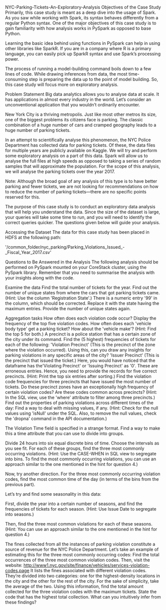 NYC-Parking-Tickets-An-Exploratory-Analysis
Objectives of the Case Study
Primarily, this case study is meant as a deep dive into the usage of Spark. As you saw while working with Spark, its syntax behaves differently from a regular Python syntax. One of the major objectives of this case study is to gain familiarity with how analysis works in PySpark as opposed to base Python.

Learning the basic idea behind using functions in PySpark can help in using other libraries like SparkR. If you are in a company where R is a primary language, you can easily pick up SparkR syntax and use Spark’s processing power.

The process of running a model-building command boils down to a few lines of code. While drawing inferences from data, the most time-consuming step is preparing the data up to the point of model building. So, this case study will focus more on exploratory analysis.

Problem Statement
Big data analytics allows you to analyse data at scale. It has applications in almost every industry in the world. Let’s consider an unconventional application that you wouldn’t ordinarily encounter.

New York City is a thriving metropolis. Just like most other metros its size, one of the biggest problems its citizens face is parking. The classic combination of a huge number of cars and cramped geography leads to a huge number of parking tickets.

In an attempt to scientifically analyse this phenomenon, the NYC Police Department has collected data for parking tickets. Of these, the data files for multiple years are publicly available on Kaggle. We will try and perform some exploratory analysis on a part of this data. Spark will allow us to analyse the full files at high speeds as opposed to taking a series of random samples that will approximate the population. For the scope of this analysis, we will analyse the parking tickets over the year 2017.

Note: Although the broad goal of any analysis of this type is to have better parking and fewer tickets, we are not looking for recommendations on how to reduce the number of parking tickets—there are no specific points reserved for this.

The purpose of this case study is to conduct an exploratory data analysis that will help you understand the data. Since the size of the dataset is large, your queries will take some time to run, and you will need to identify the correct queries quicker. The questions given below will guide your analysis.

Accessing the Dataset
The data for this case study has been placed in HDFS at the following path:

'/common_folder/nyc_parking/Parking_Violations_Issued_-_Fiscal_Year_2017.csv'

Questions to Be Answered in the Analysis The following analysis should be performed on PySpark mounted on your CoreStack cluster, using the PySpark library. Remember that you need to summarise the analysis with your insights along with the code.

Examine the data
Find the total number of tickets for the year. Find out the number of unique states from where the cars that got parking tickets came. (Hint: Use the column 'Registration State'.) There is a numeric entry '99' in the column, which should be corrected. Replace it with the state having the maximum entries. Provide the number of unique states again.

Aggregation tasks
How often does each violation code occur? Display the frequency of the top five violation codes. How often does each 'vehicle body type' get a parking ticket? How about the 'vehicle make'? (Hint: Find the top 5 for both.) A precinct is a police station that has a certain zone of the city under its command. Find the (5 highest) frequencies of tickets for each of the following: 'Violation Precinct' (This is the precinct of the zone where the violation occurred). Using this, can you draw any insights for parking violations in any specific areas of the city? 'Issuer Precinct' (This is the precinct that issued the ticket.) Here, you would have noticed that the dataframe has the'Violating Precinct' or 'Issuing Precinct' as '0'. These are erroneous entries. Hence, you need to provide the records for five correct precincts. (Hint: Print the top six entries after sorting.) Find the violation code frequencies for three precincts that have issued the most number of tickets. Do these precinct zones have an exceptionally high frequency of certain violation codes? Are these codes common across precincts? (Hint: In the SQL view, use the 'where' attribute to filter among three precincts.) Find out the properties of parking violations across different times of the day: Find a way to deal with missing values, if any. (Hint: Check for the null values using 'isNull' under the SQL. Also, to remove the null values, check the 'dropna' command in the API documentation.)

The Violation Time field is specified in a strange format. Find a way to make this a time attribute that you can use to divide into groups.

Divide 24 hours into six equal discrete bins of time. Choose the intervals as you see fit. For each of these groups, find the three most commonly occurring violations. (Hint: Use the CASE-WHEN in SQL view to segregate into bins. To find the most commonly occurring violations, you can use an approach similar to the one mentioned in the hint for question 4.)

Now, try another direction. For the three most commonly occurring violation codes, find the most common time of the day (in terms of the bins from the previous part).

Let’s try and find some seasonality in this data:

First, divide the year into a certain number of seasons, and find the frequencies of tickets for each season. (Hint: Use Issue Date to segregate into seasons.)

Then, find the three most common violations for each of these seasons. (Hint: You can use an approach similar to the one mentioned in the hint for question 4.)

The fines collected from all the instances of parking violation constitute a source of revenue for the NYC Police Department. Let’s take an example of estimating this for the three most commonly occurring codes: Find the total occurrences of the three most common violation codes. Then, visit the website: http://www1.nyc.gov/site/finance/vehicles/services-violation-codes.page It lists the fines associated with different violation codes. They’re divided into two categories: one for the highest-density locations in the city and the other for the rest of the city. For the sake of simplicity, take the average of the two. Using this information, find the total amount collected for the three violation codes with the maximum tickets. State the code that has the highest total collection. What can you intuitively infer from these findings?
